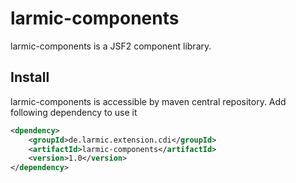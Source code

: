 # larmic-components

larmic-components is a JSF2 component library.

## Install

larmic-components is accessible by maven central repository. Add following dependency to use it

```xml
<dpendency>
    <groupId>de.larmic.extension.cdi</groupId>
    <artifactId>larmic-components</artifactId>
    <version>1.0</version>
</dependency>
```

